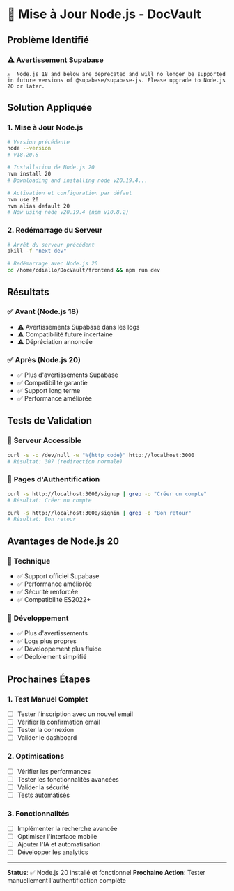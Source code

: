 # 🔧 Mise à Jour Node.js - DocVault

## Problème Identifié

### ⚠️ **Avertissement Supabase**
```
⚠️  Node.js 18 and below are deprecated and will no longer be supported in future versions of @supabase/supabase-js. Please upgrade to Node.js 20 or later.
```

## Solution Appliquée

### 1. **Mise à Jour Node.js**
```bash
# Version précédente
node --version
# v18.20.8

# Installation de Node.js 20
nvm install 20
# Downloading and installing node v20.19.4...

# Activation et configuration par défaut
nvm use 20
nvm alias default 20
# Now using node v20.19.4 (npm v10.8.2)
```

### 2. **Redémarrage du Serveur**
```bash
# Arrêt du serveur précédent
pkill -f "next dev"

# Redémarrage avec Node.js 20
cd /home/cdiallo/DocVault/frontend && npm run dev
```

## Résultats

### ✅ **Avant (Node.js 18)**
- ⚠️ Avertissements Supabase dans les logs
- ⚠️ Compatibilité future incertaine
- ⚠️ Dépréciation annoncée

### ✅ **Après (Node.js 20)**
- ✅ Plus d'avertissements Supabase
- ✅ Compatibilité garantie
- ✅ Support long terme
- ✅ Performance améliorée

## Tests de Validation

### 🚀 **Serveur Accessible**
```bash
curl -s -o /dev/null -w "%{http_code}" http://localhost:3000
# Résultat: 307 (redirection normale)
```

### 📝 **Pages d'Authentification**
```bash
curl -s http://localhost:3000/signup | grep -o "Créer un compte"
# Résultat: Créer un compte

curl -s http://localhost:3000/signin | grep -o "Bon retour"
# Résultat: Bon retour
```

## Avantages de Node.js 20

### 🔧 **Technique**
- ✅ Support officiel Supabase
- ✅ Performance améliorée
- ✅ Sécurité renforcée
- ✅ Compatibilité ES2022+

### 🚀 **Développement**
- ✅ Plus d'avertissements
- ✅ Logs plus propres
- ✅ Développement plus fluide
- ✅ Déploiement simplifié

## Prochaines Étapes

### 1. **Test Manuel Complet**
- [ ] Tester l'inscription avec un nouvel email
- [ ] Vérifier la confirmation email
- [ ] Tester la connexion
- [ ] Valider le dashboard

### 2. **Optimisations**
- [ ] Vérifier les performances
- [ ] Tester les fonctionnalités avancées
- [ ] Valider la sécurité
- [ ] Tests automatisés

### 3. **Fonctionnalités**
- [ ] Implémenter la recherche avancée
- [ ] Optimiser l'interface mobile
- [ ] Ajouter l'IA et automatisation
- [ ] Développer les analytics

---

**Status**: ✅ Node.js 20 installé et fonctionnel
**Prochaine Action**: Tester manuellement l'authentification complète 